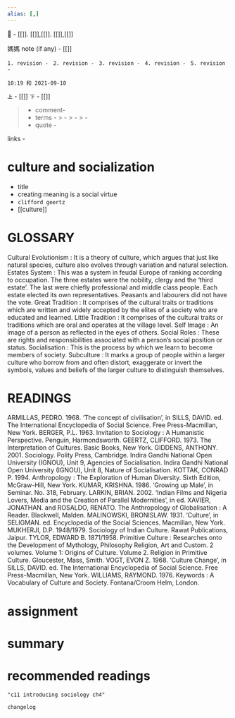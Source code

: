 ```yaml
---
alias: [,]
---
```

🔖 - [[]]. [[]],[[]]. [[]],[[]]

媽媽 note (if any) - [[]]

`1. revision - `
`2. revision - `
`3. revision - `
`4. revision - `
`5. revision - `
		
`10:19 和 2021-09-10`

`上` - [[]]
`下` - [[]]

> - comment- 
> - terms - 
	> - 
	> - 
	> - 
> - quote - 

links - 

# culture and socialization
- title
- creating meaning is a social virtue
- `clifford geertz`
- [[culture]]

# GLOSSARY
Cultural Evolutionism : It is a theory of culture, which argues that just like
natural species, culture also evolves through variation and natural selection.
Estates System : This was a system in feudal Europe of ranking according to occupation. The three estates were the nobility, clergy and the ‘third estate’. The last were chiefly professional and middle class people. Each estate elected its own representatives. Peasants and labourers did not have the vote.
Great Tradition : It comprises of the cultural traits or traditions which are written and widely accepted by the elites of a society who are educated and learned.
Little Tradition : It comprises of the cultural traits or traditions which are oral and operates at the village level.
Self Image : An image of a person as reflected in the eyes of others.
Social Roles : These are rights and responsibilities associated with a person’s
social position or status.
Socialisation : This is the process by which we learn to become members of society.
Subculture : It marks a group of people within a larger culture who borrow from and often distort, exaggerate or invert the symbols, values and beliefs of the larger culture to distinguish themselves.

# READINGS
ARMILLAS, PEDRO. 1968. ‘The concept of civilisation’, in SILLS, DAVID. ed. The International Encyclopedia of Social Science. Free Press-Macmillan, New York.
BERGER, P.L. 1963. Invitation to Sociology : A Humanistic Perspective. Penguin, Harmondsworth.
GEERTZ, CLIFFORD. 1973. The Interpretation of Cultures. Basic Books, New York.
GIDDENS, ANTHONY. 2001. Sociology. Polity Press, Cambridge.
Indira Gandhi National Open University (IGNOU), Unit 9, Agencies of Socialisation.
Indira Gandhi National Open University (IGNOU), Unit 8, Nature of Socialisation.
KOTTAK, CONRAD P. 1994. Anthropology : The Exploration of Human Diversity. Sixth Edition, McGraw-Hill, New York.
KUMAR, KRISHNA. 1986. ‘Growing up Male’, in Seminar. No. 318, February.
LARKIN, BRIAN. 2002. ‘Indian Films and Nigeria Lovers, Media and the Creation of Parallel Modernities’, in ed. XAVIER, JONATHAN. and ROSALDO, RENATO. The Anthropology of Globalisation : A Reader. Blackwell, Malden.
MALINOWSKI, BRONISLAW. 1931. ‘Culture’, in SELIGMAN. ed. Encyclopedia of the Social Sciences. Macmillan, New York.
MUKHERJI, D.P. 1948/1979. Sociology of Indian Culture. Rawat Publications, Jaipur.
TYLOR, EDWARD B. 1871/1958. Primitive Culture : Researches onto the Development of Mythology, Philosophy Religion, Art and Custom. 2 volumes. Volume 1: Origins of Culture. Volume 2. Religion in Primitive Culture. Gloucester, Mass, Smith.
VOGT, EVON Z. 1968. ‘Culture Change’, in SILLS, DAVID. ed. The International Encyclopedia of Social Science. Free Press-Macmillan, New York.
WILLIAMS, RAYMOND. 1976. Keywords : A Vocabulary of Culture and Society. Fontana/Croom Helm, London.

# assignment

# summary	

# recommended readings
```query
"c11 introducing sociology ch4"
```

```plain
changelog

```